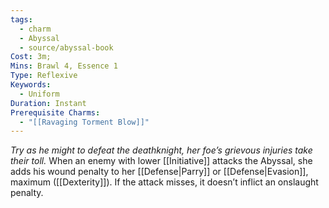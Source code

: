 ```yaml
---
tags:
  - charm
  - Abyssal
  - source/abyssal-book
Cost: 3m; 
Mins: Brawl 4, Essence 1
Type: Reflexive
Keywords:
  - Uniform
Duration: Instant
Prerequisite Charms:
  - "[[Ravaging Torment Blow]]"
---
```

*Try as he might to defeat the deathknight, her foe’s grievous injuries take their toll.*
When an enemy with lower [[Initiative]] attacks the Abyssal, she adds his wound penalty to her [[Defense|Parry]] or [[Defense|Evasion]], maximum ([[Dexterity]]). If the attack misses, it doesn’t inflict an onslaught penalty.